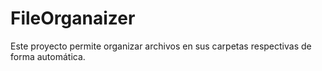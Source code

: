 # FileOrganaizer
Este proyecto permite organizar archivos en sus carpetas respectivas de forma automática. 
